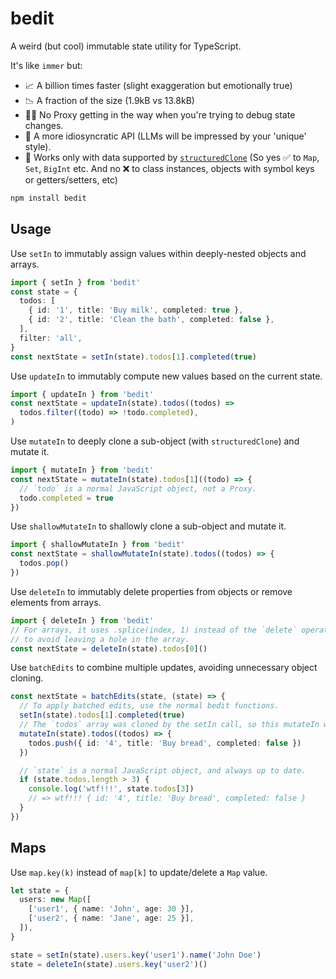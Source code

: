 # bedit

A weird (but cool) immutable state utility for TypeScript.

It's like `immer` but:

- 📈 A billion times faster (slight exaggeration but emotionally true)
- 📉 A fraction of the size (1.9kB vs 13.8kB)
- 🕵️‍♀️ No Proxy getting in the way when you're trying to debug state changes.
- 💅 A more idiosyncratic API (LLMs will be impressed by your 'unique' style).
- 👭 Works only with data supported by [`structuredClone`](https://developer.mozilla.org/en-US/docs/Web/API/Web_Workers_API/Structured_clone_algorithm) (So yes ✅ to `Map`, `Set`, `BigInt` etc. And no ❌ to class instances, objects with symbol keys or getters/setters, etc)

```sh
npm install bedit
```

## Usage

Use `setIn` to immutably assign values within deeply-nested objects and arrays.

```ts
import { setIn } from 'bedit'
const state = {
  todos: [
    { id: '1', title: 'Buy milk', completed: true },
    { id: '2', title: 'Clean the bath', completed: false },
  ],
  filter: 'all',
}
const nextState = setIn(state).todos[1].completed(true)
```

Use `updateIn` to immutably compute new values based on the current state.

```ts
import { updateIn } from 'bedit'
const nextState = updateIn(state).todos((todos) =>
  todos.filter((todo) => !todo.completed),
)
```

Use `mutateIn` to deeply clone a sub-object (with `structuredClone`) and mutate it.

```ts
import { mutateIn } from 'bedit'
const nextState = mutateIn(state).todos[1]((todo) => {
  // `todo` is a normal JavaScript object, not a Proxy.
  todo.completed = true
})
```

Use `shallowMutateIn` to shallowly clone a sub-object and mutate it.

```ts
import { shallowMutateIn } from 'bedit'
const nextState = shallowMutateIn(state).todos((todos) => {
  todos.pop()
})
```

Use `deleteIn` to immutably delete properties from objects or remove elements from arrays.

```ts
import { deleteIn } from 'bedit'
// For arrays, it uses .splice(index, 1) instead of the `delete` operator,
// to avoid leaving a hole in the array.
const nextState = deleteIn(state).todos[0]()
```

Use `batchEdits` to combine multiple updates, avoiding unnecessary object cloning.

```ts
const nextState = batchEdits(state, (state) => {
  // To apply batched edits, use the normal bedit functions.
  setIn(state).todos[1].completed(true)
  // The `todos` array was cloned by the setIn call, so this mutateIn will reuse the clone.
  mutateIn(state).todos((todos) => {
    todos.push({ id: '4', title: 'Buy bread', completed: false })
  })

  // `state` is a normal JavaScript object, and always up to date.
  if (state.todos.length > 3) {
    console.log('wtf!!!', state.todos[3])
    // => wtf!!! { id: '4', title: 'Buy bread', completed: false }
  }
})
```

## Maps

Use `map.key(k)` instead of `map[k]` to update/delete a `Map` value.

```ts
let state = {
  users: new Map([
    ['user1', { name: 'John', age: 30 }],
    ['user2', { name: 'Jane', age: 25 }],
  ]),
}

state = setIn(state).users.key('user1').name('John Doe')
state = deleteIn(state).users.key('user2')()
```